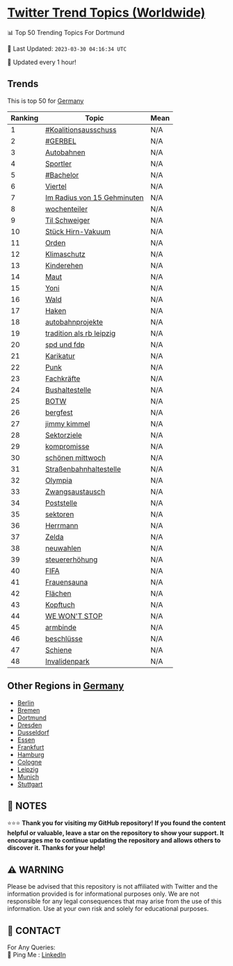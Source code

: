 [Twitter Trend Topics (Worldwide)](https://github.com/ErcinDedeoglu/Twitter-Trend-Topics)
==========


📊 Top 50 Trending Topics For Dortmund

📆 Last Updated: `2023-03-30 04:16:34 UTC`

🔧 Updated every 1 hour!


## Trends

This is top 50 for [Germany](</Germany>)

| Ranking | Topic | Mean |
| ------- | ------------ | ------------ |
| 1 | [#Koalitionsausschuss](http://twitter.com/search?q=%23Koalitionsausschuss) | N/A |
| 2 | [#GERBEL](http://twitter.com/search?q=%23GERBEL) | N/A |
| 3 | [Autobahnen](http://twitter.com/search?q=Autobahnen) | N/A |
| 4 | [Sportler](http://twitter.com/search?q=Sportler) | N/A |
| 5 | [#Bachelor](http://twitter.com/search?q=%23Bachelor) | N/A |
| 6 | [Viertel](http://twitter.com/search?q=Viertel) | N/A |
| 7 | [Im Radius von 15 Gehminuten](http://twitter.com/search?q=Im+Radius+von+15+Gehminuten) | N/A |
| 8 | [wochenteiler](http://twitter.com/search?q=wochenteiler) | N/A |
| 9 | [Til Schweiger](http://twitter.com/search?q=Til+Schweiger) | N/A |
| 10 | [Stück Hirn-Vakuum](http://twitter.com/search?q=St%c3%bcck+Hirn-Vakuum) | N/A |
| 11 | [Orden](http://twitter.com/search?q=Orden) | N/A |
| 12 | [Klimaschutz](http://twitter.com/search?q=Klimaschutz) | N/A |
| 13 | [Kinderehen](http://twitter.com/search?q=Kinderehen) | N/A |
| 14 | [Maut](http://twitter.com/search?q=Maut) | N/A |
| 15 | [Yoni](http://twitter.com/search?q=Yoni) | N/A |
| 16 | [Wald](http://twitter.com/search?q=Wald) | N/A |
| 17 | [Haken](http://twitter.com/search?q=Haken) | N/A |
| 18 | [autobahnprojekte](http://twitter.com/search?q=autobahnprojekte) | N/A |
| 19 | [tradition als rb leipzig](http://twitter.com/search?q=tradition+als+rb+leipzig) | N/A |
| 20 | [spd und fdp](http://twitter.com/search?q=spd+und+fdp) | N/A |
| 21 | [Karikatur](http://twitter.com/search?q=Karikatur) | N/A |
| 22 | [Punk](http://twitter.com/search?q=Punk) | N/A |
| 23 | [Fachkräfte](http://twitter.com/search?q=Fachkr%c3%a4fte) | N/A |
| 24 | [Bushaltestelle](http://twitter.com/search?q=Bushaltestelle) | N/A |
| 25 | [BOTW](http://twitter.com/search?q=BOTW) | N/A |
| 26 | [bergfest](http://twitter.com/search?q=bergfest) | N/A |
| 27 | [jimmy kimmel](http://twitter.com/search?q=jimmy+kimmel) | N/A |
| 28 | [Sektorziele](http://twitter.com/search?q=Sektorziele) | N/A |
| 29 | [kompromisse](http://twitter.com/search?q=kompromisse) | N/A |
| 30 | [schönen mittwoch](http://twitter.com/search?q=sch%c3%b6nen+mittwoch) | N/A |
| 31 | [Straßenbahnhaltestelle](http://twitter.com/search?q=Stra%c3%9fenbahnhaltestelle) | N/A |
| 32 | [Olympia](http://twitter.com/search?q=Olympia) | N/A |
| 33 | [Zwangsaustausch](http://twitter.com/search?q=Zwangsaustausch) | N/A |
| 34 | [Poststelle](http://twitter.com/search?q=Poststelle) | N/A |
| 35 | [sektoren](http://twitter.com/search?q=sektoren) | N/A |
| 36 | [Herrmann](http://twitter.com/search?q=Herrmann) | N/A |
| 37 | [Zelda](http://twitter.com/search?q=Zelda) | N/A |
| 38 | [neuwahlen](http://twitter.com/search?q=neuwahlen) | N/A |
| 39 | [steuererhöhung](http://twitter.com/search?q=steuererh%c3%b6hung) | N/A |
| 40 | [FIFA](http://twitter.com/search?q=FIFA) | N/A |
| 41 | [Frauensauna](http://twitter.com/search?q=Frauensauna) | N/A |
| 42 | [Flächen](http://twitter.com/search?q=Fl%c3%a4chen) | N/A |
| 43 | [Kopftuch](http://twitter.com/search?q=Kopftuch) | N/A |
| 44 | [WE WON'T STOP](http://twitter.com/search?q=WE+WON%27T+STOP) | N/A |
| 45 | [armbinde](http://twitter.com/search?q=armbinde) | N/A |
| 46 | [beschlüsse](http://twitter.com/search?q=beschl%c3%bcsse) | N/A |
| 47 | [Schiene](http://twitter.com/search?q=Schiene) | N/A |
| 48 | [Invalidenpark](http://twitter.com/search?q=Invalidenpark) | N/A |



## Other Regions in [Germany](</Germany>)

* [Berlin](</Germany/Berlin.md>)
* [Bremen](</Germany/Bremen.md>)
* [Dortmund](</Germany/Dortmund.md>)
* [Dresden](</Germany/Dresden.md>)
* [Dusseldorf](</Germany/Dusseldorf.md>)
* [Essen](</Germany/Essen.md>)
* [Frankfurt](</Germany/Frankfurt.md>)
* [Hamburg](</Germany/Hamburg.md>)
* [Cologne](</Germany/Cologne.md>)
* [Leipzig](</Germany/Leipzig.md>)
* [Munich](</Germany/Munich.md>)
* [Stuttgart](</Germany/Stuttgart.md>)



## 📝 NOTES

⭐⭐⭐ **Thank you for visiting my GitHub repository! If you found the content helpful or valuable, leave a star on the repository to show your support. It encourages me to continue updating the repository and allows others to discover it. Thanks for your help!**


## ⚠️ WARNING

Please be advised that this repository is not affiliated with Twitter and the information provided is for informational purposes only. We are not responsible for any legal consequences that may arise from the use of this information. Use at your own risk and solely for educational purposes.


## 📨 CONTACT

 For Any Queries:  
            🏓 Ping Me : [LinkedIn](https://www.linkedin.com/in/ercindedeoglu/)
